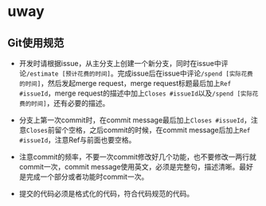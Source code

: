 # uway

## Git使用规范
- 开发时请根据issue，从主分支上创建一个新分支，同时在issue中评论`/estimate [预计花费的时间]`。完成issue后在issue中评论`/spend [实际花费的时间]`，然后发起merge request，merge request标题最后加上`Ref #issueId`，merge request的描述中加上`Closes #issueId`以及`/spend [实际花费的时间]`，还有必要的描述。

- 分支上第一次commit时，在commit message最后加上`Closes #issueId`，注意`Closes`前留个空格，之后commit的时候，在commit message后加上`Ref #issueId`，注意Ref与前面也要空格。

- 注意commit的频率，不要一次commit修改好几个功能，也不要修改一两行就commit一次，commit message使用英文，必须是完整句，描述清晰。最好是完成一个部分或者功能时commit一次。

- 提交的代码必须是格式化的代码，符合代码规范的代码。
